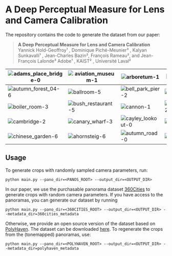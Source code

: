 # A Deep Perceptual Measure for Lens and Camera Calibration

The repository contains the code to generate the dataset from our paper:

> **A Deep Perceptual Measure for Lens and Camera Calibration**
> Yannick Hold-Geoffroy¹ , Dominique Piché-Meunier³ , Kalyan Sunkavalli¹ , Jean-Charles Bazin², François Rameau², and Jean-François Lalonde³
> Adobe¹ , KAIST² , Université Laval²

| ![adams_place_bridge-0](https://i.imgur.com/5gZnX6W.jpg) | ![aviation_museum-1](https://i.imgur.com/Gy74ILo.jpg) | ![arboretum-1](https://i.imgur.com/PJJ3s8k.jpg)      | ![aristea_wreck-0](https://i.imgur.com/d0cNr7t.jpg)     |
| -------------------------------------------------------- | ----------------------------------------------------- | ---------------------------------------------------- | ------------------------------------------------------- |
| ![autumn_forest_04-6](https://i.imgur.com/05vRj1A.jpg)   | ![ballroom-5](https://i.imgur.com/syIkSym.jpg)        | ![bell_park_pier-2](https://i.imgur.com/C5l4gvO.jpg) | ![blue_grotto-6](https://i.imgur.com/mQZeusv.jpg)       |
| ![boiler_room-3](https://i.imgur.com/e13V21f.jpg)        | ![bush_restaurant-5](https://i.imgur.com/WILYc1Q.jpg) | ![cannon-1](https://i.imgur.com/rBe3Mhi.jpg)         | ![carpentry_shop_02-0](https://i.imgur.com/K4PLmSz.jpg) |
| ![cambridge-2](https://i.imgur.com/CP58iQl.jpg)          | ![canary_wharf-3](https://i.imgur.com/dHXd2ru.jpg)    | ![cayley_lookout-0](https://i.imgur.com/zKsOplZ.jpg) | ![colosseum-2](https://i.imgur.com/3pkF2Og.jpg)         |
| ![chinese_garden-6](https://i.imgur.com/MAjTpL0.jpg)     | ![ahornsteig-6](https://i.imgur.com/Yn0RuMR.jpg)      | ![autumn_road-0](https://i.imgur.com/rmbU5mf.jpg)    | ![country_club-2](https://i.imgur.com/7NmoiZi.jpg)      |



## Usage

To generate crops with randomly sampled camera parameters, run:

```
python main.py --pano_dir=<PANOS_ROOT> --output_dir=<OUTPUT_DIR>
```

In our paper, we use the purchasable panorama dataset [360Cities](https://www.360cities.net/) to generate crops with random camera parameters. If you have access to the panoramas, you can generate our dataset by running

```
python main.py --pano_dir=<360CITIES_ROOT> --output_dir=<OUTPUT_DIR> --metadata_dir=360cities_metadata
```

Otherwise, we provide an open source version of the dataset based on [PolyHaven](https://polyhaven.com/hdris). The dataset can be downloaded [here](https://drive.google.com/drive/folders/1nMxqZjNlmNKm4Nzz1pYPBwgGCK-_49vx?usp=sharing). To regenerate the crops from the (tonemapped) panoramas, use:

```
python main.py --pano_dir=<POLYHAVEN_ROOT> --output_dir=<OUTPUT_DIR> --metadata_dir=polyhaven_metadata
```

